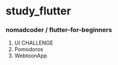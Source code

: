 # study_flutter


### nomadcoder / flutter-for-beginners
1. UI CHALLENGE
2. Pomodoros
3. WebtoonApp
